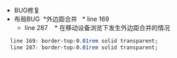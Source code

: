 * BUG修复
 * 布局BUG
  *外边距合并
    * line 169 
    * line 287
    * 在移动设备浏览下发生外边距合并的情况
```CSS
  line 169: border-top:0.01rem solid transparent;
  line 287: border-top:0.01rem solid transparent;
```
